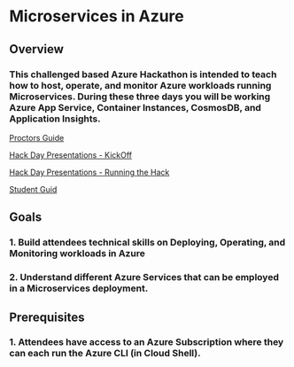 # Microservices in Azure

## Overview

### This challenged based Azure Hackathon is intended to teach how to host, operate, and monitor Azure workloads running Microservices. During these three days you will be working Azure App Service, Container Instances, CosmosDB, and Application Insights.

[Proctors Guide](https://github.com/microsoft/WhatTheHack/blob/master/008-MicroservicesInAzure/Host/Guides/MicroservicesOnAzure-ProctorGuide.docx?raw=true)

[Hack Day Presentations - KickOff](https://github.com/microsoft/WhatTheHack/blob/master/008-MicroservicesInAzure/Host/Guides/1-DiscoveryDaysHack-Kickoff.pptx?raw=true)

[Hack Day Presentations - Running the Hack](https://github.com/microsoft/WhatTheHack/blob/master/008-MicroservicesInAzure/Host/Guides/2-WhatTheHack_DeployMicroservices.pptx?raw=true)

[Student Guid](https://github.com/microsoft/WhatTheHack/blob/master/008-MicroservicesInAzure/Student/Guides/MicroservicesOnAzure-StudentGuide.pdf?raw=true)


## Goals

### 1. Build attendees technical skills on Deploying, Operating, and Monitoring workloads in Azure

### 2. Understand different Azure Services that can be employed in a Microservices deployment.

## Prerequisites

### 1. Attendees have access to an Azure Subscription where they can each run the Azure CLI (in Cloud Shell).
